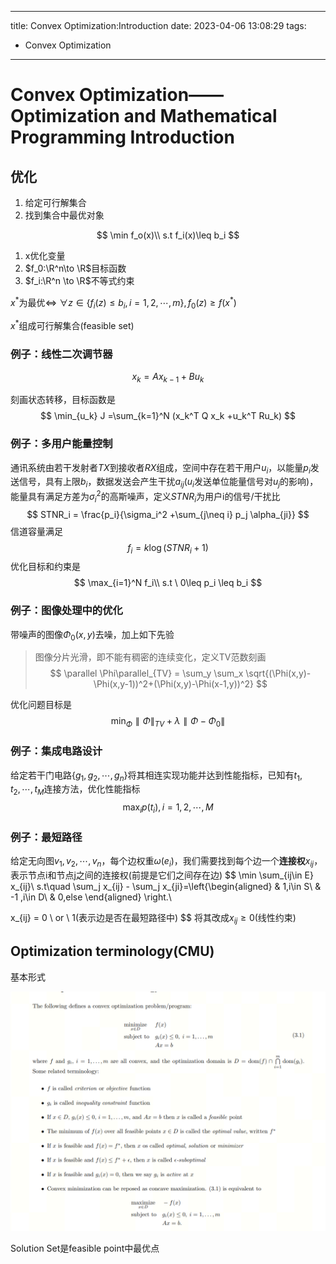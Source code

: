
---
title: Convex Optimization:Introduction
date: 2023-04-06 13:08:29
tags:
 - Convex Optimization
---
# Convex Optimization——Optimization and Mathematical Programming Introduction

## 优化

1. 给定可行解集合
2. 找到集合中最优对象

$$
\min  f_o(x)\\
s.t  f_i(x)\leq b_i
$$

1. x优化变量
2. $f_0:\R^n\to \R$目标函数
3. $f_i:\R^n \to \R$不等式约束

$x^*$为最优$\Leftrightarrow$ $\forall z\in \{f_i(z)\leq b_i,i=1,2,\cdots,m \},f_0(z)\geq f(x^*)$

$x^*$组成可行解集合(feasible set)

### 例子：线性二次调节器

$$
x_k = Ax_{k-1}+ B u_k
$$

刻画状态转移，目标函数是
$$
\min_{u_k} J =\sum_{k=1}^N (x_k^T Q x_k +u_k^T Ru_k)
$$

### 例子：多用户能量控制

通讯系统由若干发射者$TX$到接收者$RX$组成，空间中存在若干用户$u_i$，以能量$p_i$发送信号，具有上限$b_i$，数据发送会产生干扰$a_{ij}$($u_i$发送单位能量信号对$u_j$的影响)，能量具有满足方差为$\sigma_i^2$的高斯噪声，定义$STNR_i$为用户i的信号/干扰比
$$
STNR_i = \frac{p_i}{\sigma_i^2 +\sum_{j\neq i} p_j \alpha_{ji}}
$$
信道容量满足
$$
f_i = k\log (STNR_i +1)
$$
优化目标和约束是
$$
\max_{i=1}^N f_i\\
s.t \ 0\leq p_i \leq b_i
$$

### 例子：图像处理中的优化

带噪声的图像$\Phi_0(x,y)$去噪，加上如下先验

> 图像分片光滑，即不能有稠密的连续变化，定义TV范数刻画
> $$
> \parallel \Phi\parallel_{TV} = \sum_y \sum_x \sqrt{(\Phi(x,y)-\Phi(x,y-1))^2+(\Phi(x,y)-\Phi(x-1,y))^2}
> $$

优化问题目标是
$$
\min_{\Phi}  \parallel \Phi\parallel_{TV} +\lambda \parallel \Phi-\Phi_0\parallel
$$

### 例子：集成电路设计

给定若干门电路$\{g_1,g_2,\cdots,g_n \}$将其相连实现功能并达到性能指标，已知有$t_1,t_2,\cdots,t_M$连接方法，优化性能指标
$$
\max_i p(t_i),i=1,2,\cdots,M
$$

### 例子：最短路径

给定无向图$v_1,v_2,\cdots,v_n$，每个边权重$\omega(e_i)$，我们需要找到每个边一个**连接权**$x_{ij}$，表示节点i和节点j之间的连接权(前提是它们之间存在边)
$$
\min \sum_{ij\in E} x_{ij}\\
s.t\quad \sum_j x_{ij} - \sum_j x_{ji}=\left\{\begin{aligned}
& 1,i\in S\\
& -1 ,i\in D\\
& 0,else
\end{aligned} \right.\\

x_{ij} = 0 \ or \ 1(表示边是否在最短路径中)
$$
将其改成$x_{ij}\geq 0$(线性约束)

## Optimization terminology(CMU)

基本形式

![image-20221020175438072](https://raw.githubusercontent.com/Gaoustcer/picbed/main/image-20221020175438072.png)

Solution Set是feasible point中最优点
